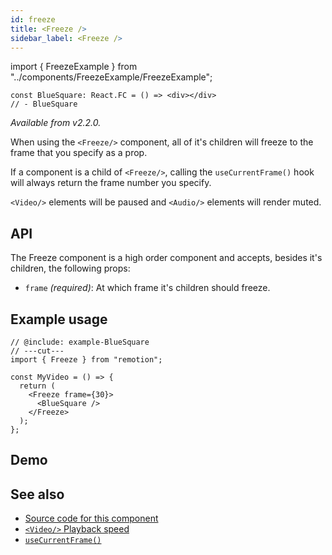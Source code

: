 ```yaml
---
id: freeze
title: <Freeze />
sidebar_label: <Freeze />
---
```


import { FreezeExample } from "../components/FreezeExample/FreezeExample";

```twoslash include example
const BlueSquare: React.FC = () => <div></div>
// - BlueSquare
```

_Available from v2.2.0._

When using the `<Freeze/>` component, all of it's children will freeze to the frame that you specify as a prop.

If a component is a child of `<Freeze/>`, calling the `useCurrentFrame()` hook will always return the frame number you specify.

`<Video/>` elements will be paused and `<Audio/>` elements will render muted.

## API

The Freeze component is a high order component and accepts, besides it's children, the following props:

- `frame` _(required)_: At which frame it's children should freeze.

## Example usage

```tsx twoslash
// @include: example-BlueSquare
// ---cut---
import { Freeze } from "remotion";

const MyVideo = () => {
  return (
    <Freeze frame={30}>
      <BlueSquare />
    </Freeze>
  );
};
```

## Demo

<FreezeExample />

## See also

- [Source code for this component](https://github.com/remotion-dev/remotion/blob/main/packages/core/src/freeze.tsx)
- [`<Video/>` Playback speed](/docs/video#controlling-playback-speed)
- [`useCurrentFrame()`](/docs/use-current-frame)
